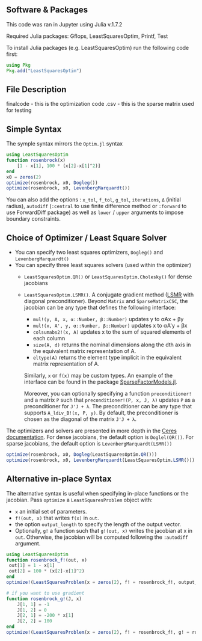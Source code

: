 ## Software & Packages
This code was ran in Jupyter using Julia v.1.7.2

Required Julia packages: Gflops, LeastSquaresOptim, Printf, Test

To install Julia packages (e.g. LeastSquaresOptim) run the following code first:
```julia
using Pkg
Pkg.add("LeastSquaresOptim")
```


## File Description
finalcode - this is the optimization code 
.csv - this is the sparse matrix used for testing 





## Simple Syntax
The symple syntax mirrors the `Optim.jl` syntax

```julia
using LeastSquaresOptim
function rosenbrock(x)
	[1 - x[1], 100 * (x[2]-x[1]^2)]
end
x0 = zeros(2)
optimize(rosenbrock, x0, Dogleg())
optimize(rosenbrock, x0, LevenbergMarquardt())
```
You can also add the options : `x_tol`, `f_tol`, `g_tol`, `iterations`, `Δ` (initial radius), `autodiff` (`:central` to use finite difference method or `:forward` to use ForwardDiff package) as well as `lower` / `upper` arguments to impose boundary constraints.


## Choice of Optimizer / Least Square Solver
- You can specify two least squares optimizers, `Dogleg()` and `LevenbergMarquardt()`
- You can specify three least squares solvers (used within the optimizer)
	- `LeastSquaresOptim.QR()` or  `LeastSquaresOptim.Cholesky()` for dense jacobians
	- `LeastSquaresOptim.LSMR()`. A conjugate gradient method ([LSMR]([http://web.stanford.edu/group/SOL/software/lsmr/) with diagonal preconditioner). Beyond `Matrix` and `SparseMatrixCSC`, the jacobian can be any type that defines the following interface:

		- `mul!(y, A, x, α::Number, β::Number)` updates y to αAx + βy
		- `mul!(x, A', y, α::Number, β::Number)` updates x to αA'y + βx
		- `colsumabs2!(x, A)` updates x to the sum of squared elements of each column
		- `size(A, d)` returns the nominal dimensions along the dth axis in the equivalent matrix representation of A.
		- `eltype(A)` returns the element type implicit in the equivalent matrix representation of A.

		Similarly, `x` or `f(x)` may be custom types. An example of the interface can be found in the package [SparseFactorModels.jl](https://github.com/matthieugomez/SparseFactorModels.jl).

		Moreover, you can optionally specifying a function `preconditioner!` and a matrix `P` such that `preconditioner!(P, x, J, λ)` updates `P` as a preconditioner for `J'J + λ`. The preconditioner can be any type that supports `A_ldiv_B!(x, P, y)`. By default, the preconditioner is chosen as the diagonal of the matrix `J'J + λ`. 


The optimizers and solvers are presented in more depth in the [Ceres documentation](http://ceres-solver.org/nnls_solving.html). For dense jacobians, the default option is `Doglel(QR())`. For sparse jacobians, the default option is  `LevenbergMarquardt(LSMR())`

```julia
optimize(rosenbrock, x0, Dogleg(LeastSquaresOptim.QR()))
optimize(rosenbrock, x0, LevenbergMarquardt(LeastSquaresOptim.LSMR()))
```


## Alternative in-place Syntax
The alternative syntax is useful when specifying in-place functions or the jacobian. Pass `optimize` a `LeastSquaresProblem` object with:
 - `x` an initial set of parameters.
 - `f!(out, x)` that writes `f(x)` in `out`.
 - the option `output_length` to specify the length of the output vector. 
 - Optionally, `g!` a function such that `g!(out, x)` writes the jacobian at x in `out`. Otherwise, the jacobian will be computed following the `:autodiff` argument.

```julia
using LeastSquaresOptim
function rosenbrock_f!(out, x)
 out[1] = 1 - x[1]
 out[2] = 100 * (x[2]-x[1]^2)
end
optimize!(LeastSquaresProblem(x = zeros(2), f! = rosenbrock_f!, output_length = 2, autodiff = :central), Dogleg())

# if you want to use gradient
function rosenbrock_g!(J, x)
    J[1, 1] = -1
    J[1, 2] = 0
    J[2, 1] = -200 * x[1]
    J[2, 2] = 100
end
optimize!(LeastSquaresProblem(x = zeros(2), f! = rosenbrock_f!, g! = rosenbrock_g!, output_length = 2), Dogleg())
```
